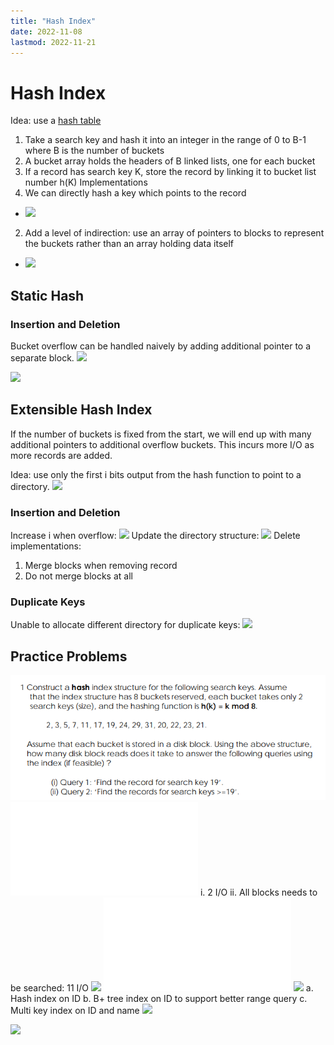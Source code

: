 ```yaml
---
title: "Hash Index"
date: 2022-11-08
lastmod: 2022-11-21
---
```

# Hash Index
Idea: use a [hash table](Notes/Hash%20Tables.md)
1. Take a search key and hash it into an integer in the range of 0 to B-1 where B is the number of buckets
2. A bucket array holds the headers of B linked lists, one for each bucket
3. If a record has search key K, store the record by linking it to bucket list number h(K)
Implementations
1. We can directly hash a key which points to the record
- ![](https://i.imgur.com/RR2MGif.png)
2. Add a level of indirection: use an array of pointers to blocks to represent the buckets rather than an array holding data itself
- ![](https://i.imgur.com/FSUVAYH.png)
## Static Hash
### Insertion and Deletion
Bucket overflow can be handled naively by adding additional pointer to a separate block.
![](https://i.imgur.com/t1kBxL9.png)

![](https://i.imgur.com/JQjULyk.png)
## Extensible Hash Index
If the number of buckets is fixed from the start, we will end up with many additional pointers to additional overflow buckets. This incurs more I/O as more records are added.

Idea: use only the first i bits output from the hash function to point to a directory.
![](https://i.imgur.com/ObdGXq8.png)
### Insertion and Deletion
Increase i when overflow:
![](https://i.imgur.com/aYHZa3R.png)
Update the directory structure:
![](https://i.imgur.com/y7xlEcb.png)
Delete implementations:
1. Merge blocks when removing record
2. Do not merge blocks at all
### Duplicate Keys
Unable to allocate different directory for duplicate keys:
![](https://i.imgur.com/u7dl7Gs.png)
## Practice Problems
![Pasted image 20220910143851](Pics/Pasted%20image%2020220910143851.png)
![400x400](Excalidraw/Drawing%202022-09-10%2014.41.50.excalidraw.md)
i. 2 I/O
ii. All blocks needs to be searched: 11 I/O
![](https://i.imgur.com/1y39vic.png)
![400x400](Excalidraw/Drawing%202022-09-10%2014.52.53.excalidraw.md)
![](https://i.imgur.com/O5QA06H.png)
a. Hash index on ID
b. B+ tree index on ID to support better range query
c. Multi key index on ID and name
![](https://i.imgur.com/lfjgONP.png)

![](https://i.imgur.com/tP2mU1d.png)
